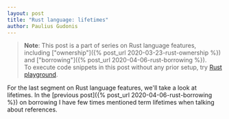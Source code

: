 ```yaml
---
layout: post
title: "Rust language: lifetimes"
author: Paulius Gudonis
---
```


> **Note**: This post is a part of series on Rust language features, including ["ownership"]({% post_url 2020-03-23-rust-ownership %}) and ["borrowing"]({% post_url 2020-04-06-rust-borrowing %}).  
> To execute code snippets in this post without any prior setup, try [Rust playground](https://play.rust-lang.org).

For the last segment on Rust language features, we'll take a look at lifetimes. In the [previous post]({% post_url 2020-04-06-rust-borrowing %}) on borrowing I have few times mentioned term lifetimes when talking about references.